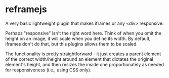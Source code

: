 # reframejs

A very basic lightweight plugin that makes iframes or any &lt;div&gt; responsive.

Perhaps "responsive" isn't the right word here.  Think of when you omit the height on an image, it will scale when you define its width. By default, iframes don't do that, but this plugins allows them to be scaled.

The functionality is pretty straightforward - it just creates a parent element of the correct width/height around an element that dictates the original element's height, and then resizes the inside one proportionately as needed for responsiveness (i.e., using CSS only).

